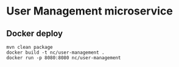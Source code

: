# User Management microservice

## Docker deploy
```
mvn clean package
docker build -t nc/user-management .
docker run -p 8080:8080 nc/user-management
```